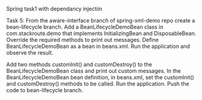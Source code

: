 Spring task1 with dependancy injectiin

Task 5: From the aware-interface branch of spring-xml-demo repo create a bean-lifecycle branch. Add a BeanLifecycleDemoBean class in com.stackroute.demo that implements InitializingBean and DisposableBean. Override the required methods to print out messages. Define BeanLifecycleDemoBean as a bean in beans.xml. Run the application and observe the result.

Add two methods customInit() and customDestroy() to the BeanLifecycleDemoBean class and print out custom messages. In the BeanLifecycleDemoBean bean definition, in beans.xml, set the customInit() and customDestroy() methods to be called. Run the application. Push the code to bean-lifecycle branch.
